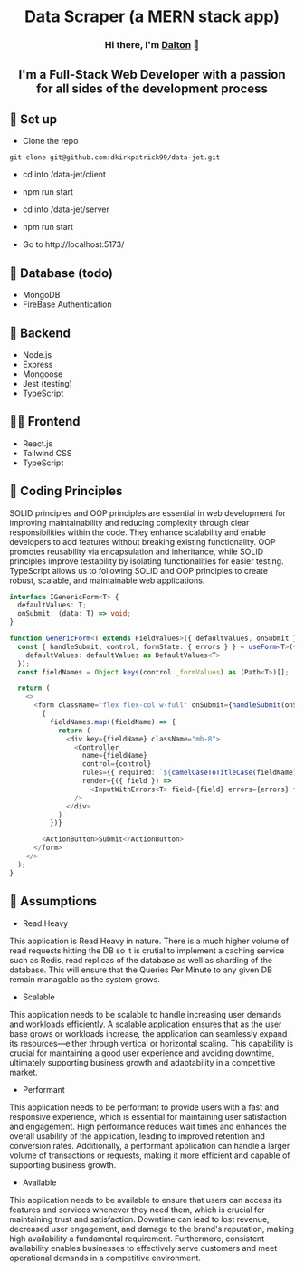 <h1 align="center">
Data Scraper (a MERN stack app)
</h1> 

<h3 align="center">
Hi there, I'm <a href="https://daltonkirkpatrick.com/" target="_blank" rel="noreferrer">Dalton</a> 👋
</h3>

<h2 align="center">
I'm a Full-Stack Web Developer with a passion for all sides of the development process
</h2> 

## 🎒 Set up

- Clone the repo
```git
git clone git@github.com:dkirkpatrick99/data-jet.git
```
- cd into /data-jet/client
- npm run start
- cd into /data-jet/server
- npm run start

- Go to http://localhost:5173/

## 🎒 Database (todo)

- MongoDB
- FireBase Authentication

## 🚦 Backend

- Node.js
- Express
- Mongoose
- Jest (testing)
- TypeScript

## 👨‍🎨 Frontend

- React.js
- Tailwind CSS
- TypeScript

## 💼 Coding Principles 

<p>
SOLID principles and OOP principles are essential in web development for improving maintainability and reducing complexity through clear responsibilities within the code. They enhance scalability and enable developers to add features without breaking existing functionality. OOP promotes reusability via encapsulation and inheritance, while SOLID principles improve testability by isolating functionalities for easier testing. TypeScript allows us to following SOLID and OOP principles to create robust, scalable, and maintainable web applications.
</p>

```typescript
interface IGenericForm<T> {
  defaultValues: T;
  onSubmit: (data: T) => void;
}

function GenericForm<T extends FieldValues>({ defaultValues, onSubmit }: IGenericForm<T>) {
  const { handleSubmit, control, formState: { errors } } = useForm<T>({
    defaultValues: defaultValues as DefaultValues<T>
  });
  const fieldNames = Object.keys(control._formValues) as (Path<T>)[];

  return (
    <>
      <form className="flex flex-col w-full" onSubmit={handleSubmit(onSubmit)}>
        {
          fieldNames.map((fieldName) => {
            return (
              <div key={fieldName} className="mb-8">
                <Controller
                  name={fieldName}
                  control={control}
                  rules={{ required: `${camelCaseToTitleCase(fieldName)} is required`, maxLength: 32 }}
                  render={({ field }) =>
                    <InputWithErrors<T> field={field} errors={errors} fieldName={camelCaseToTitleCase(fieldName)} />}
                />
              </div>
            )
          })}

        <ActionButton>Submit</ActionButton>
      </form>
    </>
  );
}
```
## 💼 Assumptions
- Read Heavy
<p>This application is Read Heavy in nature. There is a much higher volume of read requests hitting the DB so it is crutial to implement a caching service such as Redis, read replicas of the database as well as sharding of the database. This will ensure that the Queries Per Minute to any given DB remain managable as the system grows. </p>

- Scalable
<p>This application needs to be scalable to handle increasing user demands and workloads efficiently. A scalable application ensures that as the user base grows or workloads increase, the application can seamlessly expand its resources—either through vertical or horizontal scaling. This capability is crucial for maintaining a good user experience and avoiding downtime, ultimately supporting business growth and adaptability in a competitive market.</p>

- Performant
<p>This application needs to be performant to provide users with a fast and responsive experience, which is essential for maintaining user satisfaction and engagement. High performance reduces wait times and enhances the overall usability of the application, leading to improved retention and conversion rates. Additionally, a performant application can handle a larger volume of transactions or requests, making it more efficient and capable of supporting business growth.</p>

- Available
<p>This application needs to be available to ensure that users can access its features and services whenever they need them, which is crucial for maintaining trust and satisfaction. Downtime can lead to lost revenue, decreased user engagement, and damage to the brand's reputation, making high availability a fundamental requirement. Furthermore, consistent availability enables businesses to effectively serve customers and meet operational demands in a competitive environment.</p>
